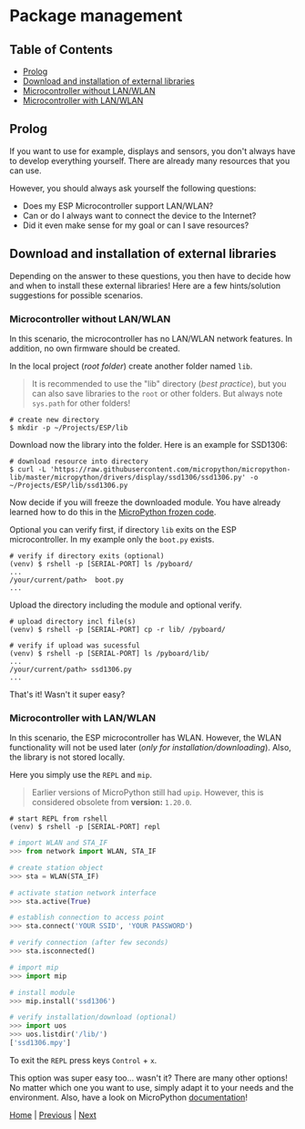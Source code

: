 # Package management

## Table of Contents

- [Prolog](#prolog)
- [Download and installation of external libraries](#download-and-installation-of-external-libraries)
- [Microcontroller without LAN/WLAN](#microcontroller-without-lanwlan)
- [Microcontroller with LAN/WLAN](#microcontroller-with-lanwlan)

## Prolog

If you want to use for example, displays and sensors, you don't always have to develop everything yourself. There are already many resources that you can use.

However, you should always ask yourself the following questions:

- Does my ESP Microcontroller support LAN/WLAN?
- Can or do I always want to connect the device to the Internet?
- Did it even make sense for my goal or can I save resources?

## Download and installation of external libraries

Depending on the answer to these questions, you then have to decide how and when to install these external libraries! Here are a few hints/solution suggestions for possible scenarios.

### Microcontroller without LAN/WLAN

In this scenario, the microcontroller has no LAN/WLAN network features. In addition, no own firmware should be created.

In the local project (_root folder_) create another folder named `lib`.

> It is recommended to use the "lib" directory (_best practice_), but you can also save libraries to the `root` or other folders. But always note `sys.path` for other folders!

```shell
# create new directory
$ mkdir -p ~/Projects/ESP/lib
```

Download now the library into the folder. Here is an example for SSD1306:

```shell
# download resource into directory
$ curl -L 'https://raw.githubusercontent.com/micropython/micropython-lib/master/micropython/drivers/display/ssd1306/ssd1306.py' -o ~/Projects/ESP/lib/ssd1306.py
```

Now decide if you will freeze the downloaded module. You have already learned how to do this in the [MicroPython frozen code](./002_frozen_code.md).

Optional you can verify first, if directory `lib` exits on the ESP microcontroller. In my example only the `boot.py` exists.

```shell
# verify if directory exits (optional)
(venv) $ rshell -p [SERIAL-PORT] ls /pyboard/
...
/your/current/path>  boot.py
...
```

Upload the directory including the module and optional verify.

```shell
# upload directory incl file(s)
(venv) $ rshell -p [SERIAL-PORT] cp -r lib/ /pyboard/

# verify if upload was sucessful
(venv) $ rshell -p [SERIAL-PORT] ls /pyboard/lib/
...
/your/current/path> ssd1306.py
...
```

That's it! Wasn't it super easy?

### Microcontroller with LAN/WLAN

In this scenario, the ESP microcontroller has WLAN. However, the WLAN functionality will not be used later (_only for installation/downloading_). Also, the library is not stored locally.

Here you simply use the `REPL` and `mip`.

> Earlier versions of MicroPython still had `upip`. However, this is considered obsolete from **version:** `1.20.0`.

```shell
# start REPL from rshell
(venv) $ rshell -p [SERIAL-PORT] repl
```

```python
# import WLAN and STA_IF
>>> from network import WLAN, STA_IF

# create station object
>>> sta = WLAN(STA_IF)

# activate station network interface
>>> sta.active(True)

# establish connection to access point
>>> sta.connect('YOUR SSID', 'YOUR PASSWORD')

# verify connection (after few seconds)
>>> sta.isconnected()

# import mip
>>> import mip

# install module
>>> mip.install('ssd1306')

# verify installation/download (optional)
>>> import uos
>>> uos.listdir('/lib/')
['ssd1306.mpy']
```

To exit the `REPL` press keys `Control` + `x`.

This option was super easy too... wasn't it? There are many other options! No matter which one you want to use, simply adapt it to your needs and the environment. Also, have a look on MicroPython [documentation](https://docs.micropython.org/en/latest/reference/packages.html)!

[Home](https://github.com/Lupin3000/ESP) | [Previous](./009_neopixel_tutorials.md) | [Next](./010_i2c_helper_tutorials.md)
